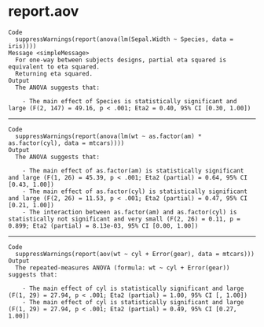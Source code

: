 # report.aov

    Code
      suppressWarnings(report(anova(lm(Sepal.Width ~ Species, data = iris))))
    Message <simpleMessage>
      For one-way between subjects designs, partial eta squared is equivalent to eta squared.
      Returning eta squared.
    Output
      The ANOVA suggests that:
      
        - The main effect of Species is statistically significant and large (F(2, 147) = 49.16, p < .001; Eta2 = 0.40, 95% CI [0.30, 1.00])
      

---

    Code
      suppressWarnings(report(anova(lm(wt ~ as.factor(am) * as.factor(cyl), data = mtcars))))
    Output
      The ANOVA suggests that:
      
        - The main effect of as.factor(am) is statistically significant and large (F(1, 26) = 45.39, p < .001; Eta2 (partial) = 0.64, 95% CI [0.43, 1.00])
        - The main effect of as.factor(cyl) is statistically significant and large (F(2, 26) = 11.53, p < .001; Eta2 (partial) = 0.47, 95% CI [0.21, 1.00])
        - The interaction between as.factor(am) and as.factor(cyl) is statistically not significant and very small (F(2, 26) = 0.11, p = 0.899; Eta2 (partial) = 8.13e-03, 95% CI [0.00, 1.00])
      

---

    Code
      suppressWarnings(report(aov(wt ~ cyl + Error(gear), data = mtcars)))
    Output
      The repeated-measures ANOVA (formula: wt ~ cyl + Error(gear)) suggests that:
      
        - The main effect of cyl is statistically significant and large (F(1, 29) = 27.94, p < .001; Eta2 (partial) = 1.00, 95% CI [, 1.00])
        - The main effect of cyl is statistically significant and large (F(1, 29) = 27.94, p < .001; Eta2 (partial) = 0.49, 95% CI [0.27, 1.00])
      

